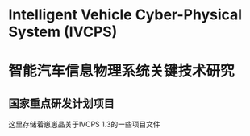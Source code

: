 # Intelligent Vehicle Cyber-Physical System (IVCPS)
# 智能汽车信息物理系统关键技术研究
## 国家重点研发计划项目

这里存储着崽崽晶关于IVCPS 1.3的一些项目文件

